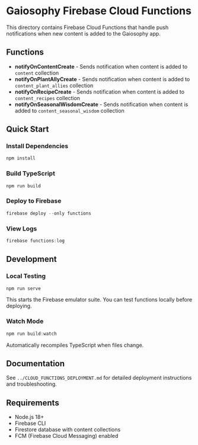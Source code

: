 # Gaiosophy Firebase Cloud Functions

This directory contains Firebase Cloud Functions that handle push notifications when new content is added to the Gaiosophy app.

## Functions

- **notifyOnContentCreate** - Sends notification when content is added to `content` collection
- **notifyOnPlantAllyCreate** - Sends notification when content is added to `content_plant_allies` collection
- **notifyOnRecipeCreate** - Sends notification when content is added to `content_recipes` collection
- **notifyOnSeasonalWisdomCreate** - Sends notification when content is added to `content_seasonal_wisdom` collection

## Quick Start

### Install Dependencies
```powershell
npm install
```

### Build TypeScript
```powershell
npm run build
```

### Deploy to Firebase
```powershell
firebase deploy --only functions
```

### View Logs
```powershell
firebase functions:log
```

## Development

### Local Testing
```powershell
npm run serve
```

This starts the Firebase emulator suite. You can test functions locally before deploying.

### Watch Mode
```powershell
npm run build:watch
```

Automatically recompiles TypeScript when files change.

## Documentation

See `../CLOUD_FUNCTIONS_DEPLOYMENT.md` for detailed deployment instructions and troubleshooting.

## Requirements

- Node.js 18+
- Firebase CLI
- Firestore database with content collections
- FCM (Firebase Cloud Messaging) enabled
